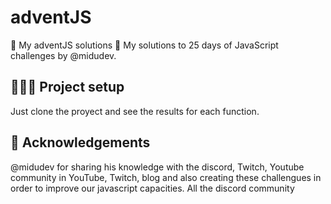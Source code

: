 # adventJS
🎅 My adventJS solutions 🎄
My solutions to 25 days of JavaScript challenges by @midudev.

## 🧑🏻‍💻 Project setup

Just clone the proyect and see the results for each function.

## 💜 Acknowledgements
@midudev for sharing his knowledge with the discord, Twitch, Youtube community in YouTube, Twitch, blog and also creating these challengues in order to improve our javascript capacities.
All the discord community
